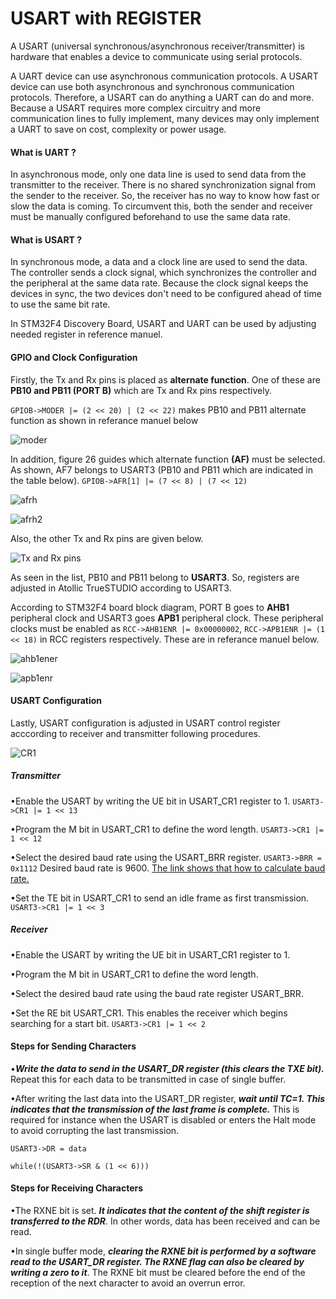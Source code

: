 # USART with REGISTER
A USART (universal synchronous/asynchronous receiver/transmitter) is hardware that enables a device to communicate using serial protocols.

A UART device can use asynchronous communication protocols. A USART device can use both asynchronous and synchronous communication protocols. Therefore, a USART can do anything a UART can do and more. Because a USART requires more complex circuitry and more communication lines to fully implement, many devices may only implement a UART to save on cost, complexity or power usage.

#### What is UART ?
In asynchronous mode, only one data line is used to send data from the transmitter to the receiver. There is no shared synchronization signal from the sender to the receiver. So, the receiver has no way to know how fast or slow the data is coming. To circumvent this, both the sender and receiver must be manually configured beforehand to use the same data rate.

#### What is USART ?
In synchronous mode, a data and a clock line are used to send the data. The controller sends a clock signal, which synchronizes the controller and the peripheral at the same data rate. Because the clock signal keeps the devices in sync, the two devices don't need to be configured ahead of time to use the same bit rate.

In STM32F4 Discovery Board, USART and UART can be used by adjusting needed register in reference manuel.

#### GPIO and Clock Configuration
Firstly, the Tx and Rx pins is placed as **alternate function**. One of these are **PB10 and PB11 (PORT B)** which are Tx and Rx pins respectively.

`GPIOB->MODER |= (2 << 20) | (2 << 22)` makes PB10 and PB11 alternate function as shown in referance manuel below

![moder](https://github.com/yasinsulhan/USART-REGISTER/assets/109728194/54109527-3fa9-4875-b952-493f86b27035)

In addition, figure 26 guides which alternate function **(AF)** must be selected. As shown, AF7 belongs to USART3 (PB10 and PB11 which are indicated in the table below). `GPIOB->AFR[1] |= (7 << 8) | (7 << 12)`

![afrh](https://github.com/yasinsulhan/USART-REGISTER/assets/109728194/6976f3a6-4f55-4e72-9853-713389ef2ad7)

![afrh2](https://github.com/yasinsulhan/USART-REGISTER/assets/109728194/e070e34a-713b-45f0-aced-5e11f71ea871)

Also, the other Tx and Rx pins are given below.

![Tx and Rx pins](https://github.com/yasinsulhan/USART-REGISTER/assets/109728194/0fd7b5c3-99b5-4fb0-b0b8-f0aff3177b3c)

As seen in the list, PB10 and PB11 belong to **USART3**. So, registers are adjusted in Atollic TrueSTUDIO according to USART3.

According to STM32F4 board block diagram, PORT B goes to **AHB1** peripheral clock and USART3 goes **APB1** peripheral clock. These peripheral clocks must be enabled as `RCC->AHB1ENR |= 0x00000002`, `RCC->APB1ENR |= (1 << 18)` in RCC registers respectively. These are in referance manuel below.

![ahb1ener](https://github.com/yasinsulhan/USART-REGISTER/assets/109728194/be3bb97f-554b-497a-b77b-f437390c01f3)

![apb1enr](https://github.com/yasinsulhan/USART-REGISTER/assets/109728194/f583dec2-2a5e-4f82-926d-c0fb9eed8072)

#### USART Configuration
Lastly, USART configuration is adjusted in USART control register acccording to receiver and transmitter following procedures.

![CR1](https://github.com/yasinsulhan/USART-REGISTER/assets/109728194/cddcd6f8-9c66-4750-8446-398c5911bb58)

##### Transmitter
•Enable the USART by writing the UE bit in USART_CR1 register to 1. `USART3->CR1 |= 1 << 13`

•Program the M bit in USART_CR1 to define the word length. `USART3->CR1 |= 1 << 12`

•Select the desired baud rate using the USART_BRR register. `USART3->BRR = 0x1112` Desired baud rate is 9600. [The link shows that how to calculate baud rate.](https://fastbitlab.com/stm32-usart-lecture-9-usart-baud-rate-calculation-part-2/)

•Set the TE bit in USART_CR1 to send an idle frame as first transmission. `USART3->CR1 |= 1 << 3`

##### Receiver
•Enable the USART by writing the UE bit in USART_CR1 register to 1.

•Program the M bit in USART_CR1 to define the word length.

•Select the desired baud rate using the baud rate register USART_BRR. 

•Set the RE bit USART_CR1. This enables the receiver which begins searching for a start bit. `USART3->CR1 |= 1 << 2`

#### Steps for Sending Characters
•***Write the data to send in the USART_DR register (this clears the TXE bit).*** Repeat this for each data to be transmitted in case of single buffer.

•After writing the last data into the USART_DR register, ***wait until TC=1. This indicates that the transmission of the last frame is complete.*** This is required for instance when the USART is disabled or enters the Halt mode to avoid corrupting the last transmission.

`USART3->DR = data`

`while(!(USART3->SR & (1 << 6)))`

#### Steps for Receiving Characters
•The RXNE bit is set. ***It indicates that the content of the shift register is transferred to the RDR***. In other words, data has been received and can be read.

•In single buffer mode, ***clearing the RXNE bit is performed by a software read to the USART_DR register. The RXNE flag can also be cleared by writing a zero to it***. The RXNE bit must be cleared before the end of the reception of the next character to avoid an overrun error.
